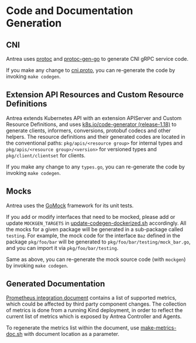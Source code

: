 # Code and Documentation Generation

## CNI

Antrea uses [protoc](https://github.com/protocolbuffers/protobuf) and [protoc-gen-go](
https://github.com/golang/protobuf) to generate CNI gRPC service code. 

If you make any change to [cni.proto](pkg/apis/cni/v1beta1/cni.proto), you can re-generate the code by invoking
`make codegen`.

## Extension API Resources and Custom Resource Definitions

Antrea extends Kubernetes API with an extension APIServer and Custom Resource Definitions, and uses
[k8s.io/code-generator (release-1.18)](https://github.com/kubernetes/code-generator/tree/release-1.18) to generate
clients, informers, conversions, protobuf codecs and other helpers. The resource definitions and their generated codes
are located in the conventional paths: `pkg/apis/<resource group>` for internal types and
`pkg/apis/<resource group>/<version>` for versioned types and `pkg/client/clientset` for clients.

If you make any change to any `types.go`, you can re-generate the code by invoking `make codegen`.

## Mocks

Antrea uses the [GoMock](https://github.com/golang/mock) framework for its unit tests.

If you add or modify interfaces that need to be mocked, please add or update `MOCKGEN_TARGETS` in
[update-codegen-dockerized.sh](/hack/update-codegen-dockerized.sh) accordingly. All the mocks for a given package will be
generated in a sub-package called `testing`. For example, the mock code for the interface `Baz` defined in the package
`pkg/foo/bar` will be generated to `pkg/foo/bar/testing/mock_bar.go`, and you can import it via `pkg/foo/bar/testing`.

Same as above, you can re-generate the mock source code (with `mockgen`) by invoking `make codegen`.

## Generated Documentation

[Prometheus integration document](/docs/prometheus-integration.md) contains a 
list of supported metrics, which could be affected by third party component 
changes. The collection of metrics is done from a running Kind deployment, in 
order to reflect the current list of metrics which is exposed by Antrea 
Controller and Agents.

To regenerate the metrics list within the document, use [make-metrics-doc.sh](/hack/make-metrics-doc.sh)
with document location as a parameter.
